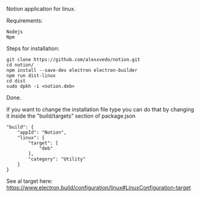 Notion application for linux.

Requirements:

	Nodejs
	Npm

Steps for installation:

	git clone https://github.com/alexxvedo/notion.git
	cd notion/
	npm install --save-dev electron electron-builder
	npm run dist-linux
	cd dist
	sudo dpkh -i <notion.deb>

Done.

If you want to change the installation file type you can do that by changing it inside
the "build/targets" section of package.json

	"build": {
		"appId": "Notion",
	  	"linux": {
			"target": [
	      		"deb"
			],
			"category": "Utility"
	  	}
  	}

See al target here: https://www.electron.build/configuration/linux#LinuxConfiguration-target
